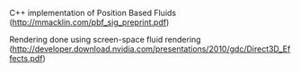 C++ implementation of Position Based Fluids (http://mmacklin.com/pbf_sig_preprint.pdf)

Rendering done using screen-space fluid rendering (http://developer.download.nvidia.com/presentations/2010/gdc/Direct3D_Effects.pdf)
